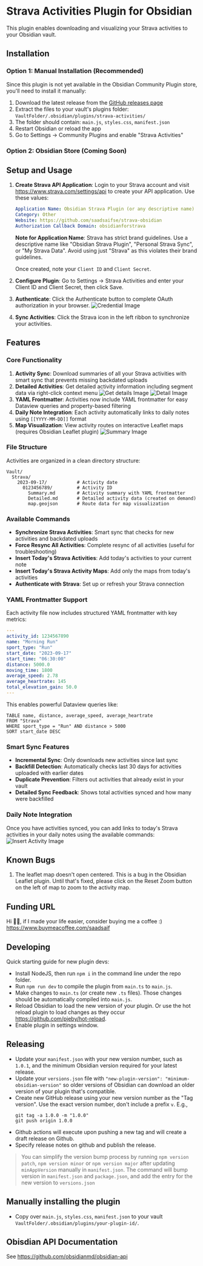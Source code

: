 # Strava Activities Plugin for Obsidian

This plugin enables downloading and visualizing your Strava activities to your Obsidian vault.

## Installation

### Option 1: Manual Installation (Recommended)
Since this plugin is not yet available in the Obsidian Community Plugin store, you'll need to install it manually:

1. Download the latest release from the [GitHub releases page](https://github.com/saadsaifse/strava-obsidian/releases)
2. Extract the files to your vault's plugins folder: `VaultFolder/.obsidian/plugins/strava-activities/`
3. The folder should contain: `main.js`, `styles.css`, `manifest.json`
4. Restart Obsidian or reload the app
5. Go to Settings → Community Plugins and enable "Strava Activities"

### Option 2: Obsidian Store (Coming Soon)


## Setup and Usage

1. **Create Strava API Application**: Login to your Strava account and visit https://www.strava.com/settings/api to create your API application. Use these values:

    ```yaml
    Application Name: Obsidian Strava Plugin (or any descriptive name)
    Category: Other
    Website: https://github.com/saadsaifse/strava-obsidian
    Authorization Callback Domain: obsidianforstrava
    ```

    **Note for Application Name**: Strava has strict brand guidelines. Use a descriptive name like "Obsidian Strava Plugin", "Personal Strava Sync", or "My Strava Data". Avoid using just "Strava" as this violates their brand guidelines.

    Once created, note your `Client ID` and `Client Secret`.

2. **Configure Plugin**: Go to Settings → Strava Activities and enter your Client ID and Client Secret, then click Save.

3. **Authenticate**: Click the Authenticate button to complete OAuth authorization in your browser.
![Credential Image](./docs/images/credentials.png)

4. **Sync Activities**: Click the Strava icon in the left ribbon to synchronize your activities.

## Features

### Core Functionality
1. **Activity Sync**: Download summaries of all your Strava activities with smart sync that prevents missing backdated uploads
2. **Detailed Activities**: Get detailed activity information including segment data via right-click context menu
![Get details Image](./docs/images/get_details.png)
![Detail Image](./docs/images/detailed.png)
3. **YAML Frontmatter**: Activities now include YAML frontmatter for easy Dataview queries and property-based filtering
4. **Daily Note Integration**: Each activity automatically links to daily notes using `[[YYYY-MM-DD]]` format
5. **Map Visualization**: View activity routes on interactive Leaflet maps (requires Obsidian Leaflet plugin)
![Summary Image](./docs/images/summary_map.png)

### File Structure
Activities are organized in a clean directory structure:
```
Vault/
  Strava/
    2023-09-17/           # Activity date
      0123456789/         # Activity ID
        Summary.md        # Activity summary with YAML frontmatter
        Detailed.md       # Detailed activity data (created on demand)
        map.geojson       # Route data for map visualization
```

### Available Commands
- **Synchronize Strava Activities**: Smart sync that checks for new activities and backdated uploads
- **Force Resync All Activities**: Complete resync of all activities (useful for troubleshooting)
- **Insert Today's Strava Activities**: Add today's activities to your current note
- **Insert Today's Strava Activity Maps**: Add only the maps from today's activities
- **Authenticate with Strava**: Set up or refresh your Strava connection

### YAML Frontmatter Support
Each activity file now includes structured YAML frontmatter with key metrics:
```yaml
---
activity_id: 1234567890
name: "Morning Run"
sport_type: "Run"
start_date: "2023-09-17"
start_time: "06:30:00"
distance: 5000.0
moving_time: 1800
average_speed: 2.78
average_heartrate: 145
total_elevation_gain: 50.0
---
```

This enables powerful Dataview queries like:
```dataview
TABLE name, distance, average_speed, average_heartrate
FROM "Strava"
WHERE sport_type = "Run" AND distance > 5000
SORT start_date DESC
```

### Smart Sync Features
- **Incremental Sync**: Only downloads new activities since last sync
- **Backfill Detection**: Automatically checks last 30 days for activities uploaded with earlier dates
- **Duplicate Prevention**: Filters out activities that already exist in your vault
- **Detailed Sync Feedback**: Shows total activities synced and how many were backfilled

### Daily Note Integration
Once you have activities synced, you can add links to today's Strava activities in your daily notes using the available commands:
![Insert Activity Image](./docs/images/insert_activity.png)



## Known Bugs

1. The leaflet map doesn't open centered. This is a bug in the Obsidian Leaflet plugin. Until that's fixed, please click on the Reset Zoom button on the left of map to zoom to the activity map.

## Funding URL

Hi 👋🏼, if I made your life easier, consider buying me a coffee :) https://www.buymeacoffee.com/saadsaif


## Developing

Quick starting guide for new plugin devs:

- Install NodeJS, then run `npm i` in the command line under the repo folder.
- Run `npm run dev` to compile the plugin from `main.ts` to `main.js`.
- Make changes to `main.ts` (or create new `.ts` files). Those changes should be automatically compiled into `main.js`.
- Reload Obsidian to load the new version of your plugin. Or use the hot reload plugin to load changes as they occur https://github.com/pjeby/hot-reload.
- Enable plugin in settings window.

## Releasing

- Update your `manifest.json` with your new version number, such as `1.0.1`, and the minimum Obsidian version required for your latest release.
- Update your `versions.json` file with `"new-plugin-version": "minimum-obsidian-version"` so older versions of Obsidian can download an older version of your plugin that's compatible.
- Create new GitHub release using your new version number as the "Tag version". Use the exact version number, don't include a prefix `v`. E.g.,
  ```
  git tag -a 1.0.0 -m "1.0.0"
  git push origin 1.0.0
  ```
- Github actions will execute upon pushing a new tag and will create a draft release on Github.
- Specify release notes on github and publish the release.

> You can simplify the version bump process by running `npm version patch`, `npm version minor` or `npm version major` after updating `minAppVersion` manually in `manifest.json`.
> The command will bump version in `manifest.json` and `package.json`, and add the entry for the new version to `versions.json`

## Manually installing the plugin

- Copy over `main.js`, `styles.css`, `manifest.json` to your vault `VaultFolder/.obsidian/plugins/your-plugin-id/`.

## Obisdian API Documentation

See https://github.com/obsidianmd/obsidian-api
